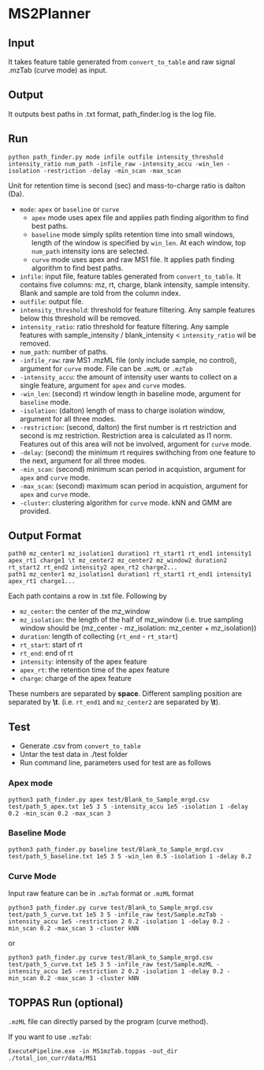 # MS2Planner 

## Input
It takes feature table generated from ```convert_to_table``` and raw signal .mzTab (curve mode) as input.

## Output
It outputs best paths in .txt format, path_finder.log is the log file.

## Run
```
python path_finder.py mode infile outfile intensity_threshold intensity_ratio num_path -infile_raw -intensity_accu -win_len -isolation -restriction -delay -min_scan -max_scan
```
Unit for retention time is second (sec) and mass-to-charge ratio is dalton (Da).

- ```mode```: ```apex``` or ```baseline``` or ```curve``` 
    - ```apex``` mode uses apex file and applies path finding algorithm to find best paths.
    - ```baseline``` mode simply splits retention time into small windows, length of the window is specified by ```win_len```. At each window, top ```num_path``` intensity ions are selected.
    - ```curve``` mode uses apex and raw MS1 file. It applies path finding algorithm to find best paths. 
- ```infile```: input file, feature tables generated from ```convert_to_table```. It contains five columns: mz, rt, charge, blank intensity, sample intensity. Blank and sample are told from the column index.
- ```outfile```: output file.
- ```intensity_threshold```: threshold for feature filtering. Any sample features below this threshold will be removed.
- ```intensity_ratio```: ratio threshold for feature filtering. Any sample features with sample_intensity / blank_intensity < ```intensity_ratio``` wil be removed.
- ```num_path```: number of paths.
- ```-infile_raw```: raw MS1 .mzML file (only include sample, no control), argument for ```curve``` mode. File can be ```.mzML``` or ```.mzTab```
- ```-intensity_accu```: the amount of intensity user wants to collect on a single feature, argument for ```apex``` and ```curve``` modes.
- ```-win_len```: (second) rt window length in baseline mode, argument for ```baseline``` mode. 
- ```-isolation```: (dalton) length of mass to charge isolation window, argument for all three modes.  
- ```-restriction```: (second, dalton) the first number is rt restriction and second is mz restriction. Restriction area is calculated as l1 norm. Features out of this area will not be involved, argument for ```curve``` mode. 
- ```-delay```: (second) the minimum rt requires swithching from one feature to the next, argument for all three modes.
- ```-min_scan```: (second) minimum scan period in acquistion, argument for ```apex``` and ```curve``` mode.
- ```-max_scan```: (second) maximum scan period in acquistion, argument for ```apex``` and ```curve``` mode.
- ```-cluster```: clustering algorithm for ```curve``` mode. kNN and GMM are provided.


## Output Format
```
path0 mz_center1 mz_isolation1 duration1 rt_start1 rt_end1 intensity1 apex_rt1 charge1 \t mz_center2 mz_center2 mz_window2 duration2 rt_start2 rt_end2 intensity2 apex_rt2 charge2...
path1 mz_center1 mz_isolation1 duration1 rt_start1 rt_end1 intensity1 apex_rt1 charge1...
```
Each path contains a row in .txt file. Following by
- ```mz_center```: the center of the mz_window
- ```mz_isolation```: the length of the half of mz_window (i.e. true sampling window should be (mz_center - mz_isolation: mz_center + mz_isolation))
- ```duration```: length of collecting (```rt_end``` - ```rt_start```) 
- ```rt_start```: start of rt
- ```rt_end```: end of rt
- ```intensity```: intensity of the apex feature 
- ```apex_rt```: the retention time of the apex feature
- ```charge```: charge of the apex feature

These numbers are separated by **space**. Different sampling position are separated by **\t**. (i.e. ```rt_end1``` and ```mz_center2``` are separated by **\t**).

## Test
- Generate .csv from ```convert_to_table```
- Untar the test data in ./test folder
- Run command line, parameters used for test are as follows
### Apex mode
```
python3 path_finder.py apex test/Blank_to_Sample_mrgd.csv test/path_5_apex.txt 1e5 3 5 -intensity_accu 1e5 -isolation 1 -delay 0.2 -min_scan 0.2 -max_scan 3
```
### Baseline Mode
```
python3 path_finder.py baseline test/Blank_to_Sample_mrgd.csv test/path_5_baseline.txt 1e5 3 5 -win_len 0.5 -isolation 1 -delay 0.2
```

### Curve Mode
Input raw feature can be in `.mzTab` format or `.mzML` format
```
python3 path_finder.py curve test/Blank_to_Sample_mrgd.csv test/path_5_curve.txt 1e5 3 5 -infile_raw test/Sample.mzTab -intensity_accu 1e5 -restriction 2 0.2 -isolation 1 -delay 0.2 -min_scan 0.2 -max_scan 3 -cluster kNN
```
or 
```
python3 path_finder.py curve test/Blank_to_Sample_mrgd.csv test/path_5_curve.txt 1e5 3 5 -infile_raw test/Sample.mzML -intensity_accu 1e5 -restriction 2 0.2 -isolation 1 -delay 0.2 -min_scan 0.2 -max_scan 3 -cluster kNN
```

## TOPPAS Run (optional)
```.mzML``` file can directly parsed by the program (curve method).

If you want to use ```.mzTab```:
```
ExecutePipeline.exe -in MS1mzTab.toppas -out_dir ./total_ion_curr/data/MS1
```
